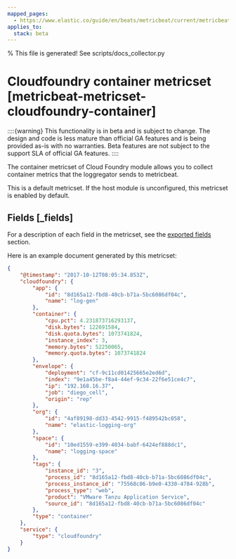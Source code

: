 ```yaml
---
mapped_pages:
  - https://www.elastic.co/guide/en/beats/metricbeat/current/metricbeat-metricset-cloudfoundry-container.html
applies_to:
  stack: beta
---
```


% This file is generated! See scripts/docs_collector.py

# Cloudfoundry container metricset [metricbeat-metricset-cloudfoundry-container]

::::{warning}
This functionality is in beta and is subject to change. The design and code is less mature than official GA features and is being provided as-is with no warranties. Beta features are not subject to the support SLA of official GA features.
::::


The container metricset of Cloud Foundry module allows you to collect container metrics that the loggregator sends to metricbeat.

This is a default metricset. If the host module is unconfigured, this metricset is enabled by default.

## Fields [_fields]

For a description of each field in the metricset, see the [exported fields](/reference/metricbeat/exported-fields-cloudfoundry.md) section.

Here is an example document generated by this metricset:

```json
{
    "@timestamp": "2017-10-12T08:05:34.853Z",
    "cloudfoundry": {
        "app": {
            "id": "8d165a12-fbd8-40cb-b71a-5bc6086df04c",
            "name": "log-gen"
        },
        "container": {
            "cpu.pct": 4.231873716293137,
            "disk.bytes": 122691584,
            "disk.quota.bytes": 1073741824,
            "instance_index": 3,
            "memory.bytes": 52250065,
            "memory.quota.bytes": 1073741824
        },
        "envelope": {
            "deployment": "cf-9c11cd01425665e2ed6d",
            "index": "9e1a45be-f8a4-44ef-9c34-22f6e51ce4c7",
            "ip": "192.168.16.37",
            "job": "diego_cell",
            "origin": "rep"
        },
        "org": {
            "id": "4af89198-dd33-4542-9915-f489542bc058",
            "name": "elastic-logging-org"
        },
        "space": {
            "id": "10ed1559-e399-4034-babf-6424ef888dc1",
            "name": "logging-space"
        },
        "tags": {
            "instance_id": "3",
            "process_id": "8d165a12-fbd8-40cb-b71a-5bc6086df04c",
            "process_instance_id": "75568c86-b9e0-4330-4784-928b",
            "process_type": "web",
            "product": "VMware Tanzu Application Service",
            "source_id": "8d165a12-fbd8-40cb-b71a-5bc6086df04c"
        },
        "type": "container"
    },
    "service": {
        "type": "cloudfoundry"
    }
}
```

